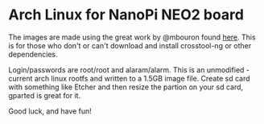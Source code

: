 # Arch Linux for NanoPi NEO2 board
The images are made using the great work by @mbouron found [here](https://github.com/mbouron/archlinuxarm-nanopi-neo2).
This is for those who don't or can't download and install crosstool-ng or other dependencies.

Login/passwords are root/root and alaram/alarm.
This is an unmodified -current arch linux rootfs and written to a 1.5GB image file.
Create sd card with something like Etcher and then resize the partion on your sd card, gparted is great for it.

Good luck, and have fun!
